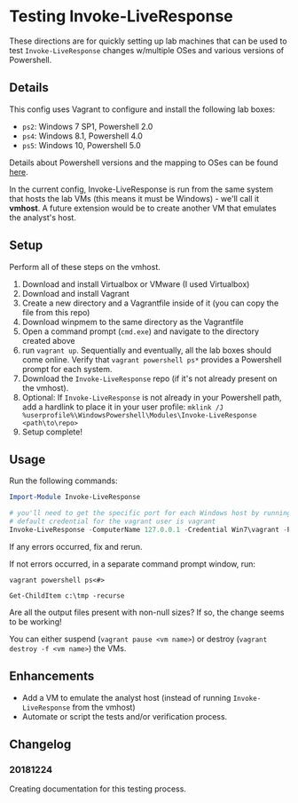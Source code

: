 # Testing Invoke-LiveResponse

These directions are for quickly setting up lab machines that can be used to test `Invoke-LiveResponse` changes w/multiple OSes and various versions of Powershell.

## Details

This config uses Vagrant to configure and install the following lab boxes:

* `ps2`: Windows 7 SP1, Powershell 2.0
* `ps4`: Windows 8.1, Powershell 4.0
* `ps5`: Windows 10, Powershell 5.0

Details about Powershell versions and the mapping to OSes can be found [here](https://4sysops.com/wiki/differences-between-powershell-versions/#powershell-and-windows-versions).

In the current config, Invoke-LiveResponse is run from the same system that hosts the lab VMs (this means it must be Windows) - we'll call it **vmhost**. A future extension would be to create another VM that emulates the analyst's host.

## Setup

Perform all of these steps on the vmhost.

1. Download and install Virtualbox or VMware (I used Virtualbox)
2. Download and install Vagrant
3. Create a new directory and a Vagrantfile inside of it (you can copy the file from this repo)
4. Download winpmem to the same directory as the Vagrantfile
5. Open a command prompt (`cmd.exe`) and navigate to the directory created above
6. run `vagrant up`. Sequentially and eventually, all the lab boxes should come online. Verify that `vagrant powershell ps*` provides a Powershell prompt for each system.
7. Download the `Invoke-LiveResponse` repo (if it's not already present on the vmhost). 
8. Optional: If `Invoke-LiveResponse` is not already in your Powershell path, add a hardlink to place it in your user profile: `mklink /J %userprofile%\WindowsPowershell\Modules\Invoke-LiveResponse <path\to\repo>`
9. Setup complete!

## Usage

Run the following commands:

```powershell
Import-Module Invoke-LiveResponse

# you'll need to get the specific port for each Windows host by running this in cmd.exe: vagrant port <vm name>
# default credential for the vagrant user is vagrant
Invoke-LiveResponse -ComputerName 127.0.0.1 -Credential Win7\vagrant -Port <see notes> -Authentication Negotiate -All -LocalOut C:\tmp
```

If any errors occurred, fix and rerun.

If not errors occurred, in a separate command prompt window, run:

```
vagrant powershell ps<#>

Get-ChildItem c:\tmp -recurse
```

Are all the output files present with non-null sizes? If so, the change seems to be working!

You can either suspend (`vagrant pause <vm name>`) or destroy (`vagrant destroy -f <vm name>`) the VMs.

## Enhancements

* Add a VM to emulate the analyst host (instead of running `Invoke-LiveResponse` from the vmhost)
* Automate or script the tests and/or verification process.

## Changelog

### 20181224

Creating documentation for this testing process.